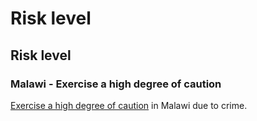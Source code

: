 # Risk level

## Risk level

### Malawi - Exercise a high degree of caution

[Exercise a high degree of caution](#levels "Risk Levels") in Malawi due to crime.